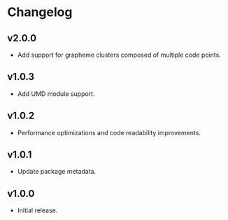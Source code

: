 # Changelog

## v2.0.0

* Add support for grapheme clusters composed of multiple code points.

## v1.0.3

* Add UMD module support.

## v1.0.2

* Performance optimizations and code readability improvements.

## v1.0.1

* Update package metadata.

## v1.0.0

* Initial release.
